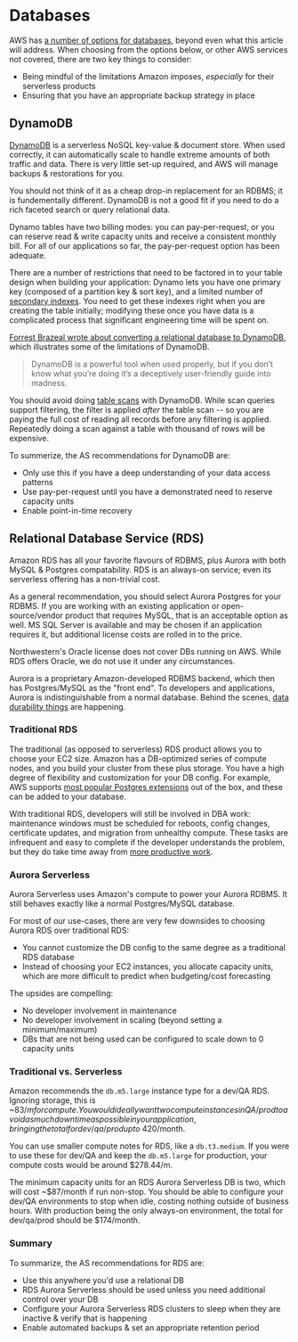 # Databases
AWS has [a number of options for databases](https://aws.amazon.com/products/databases/), beyond even what this article will address. When choosing from the options below, or other AWS services not covered, there are two key things to consider:

- Being mindful of the limitations Amazon imposes, *especially* for their serverless products
- Ensuring that you have an appropriate backup strategy in place

## DynamoDB
[DynamoDB](https://aws.amazon.com/dynamodb/) is a serverless NoSQL key-value & document store. When used correctly, it can automatically scale to handle extreme amounts of both traffic and data. There is very little set-up required, and AWS will manage backups & restorations for you.

You should not think of it as a cheap drop-in replacement for an RDBMS; it is fundementally different. DynamoDB is not a good fit if you need to do a rich faceted search or query relational data.

Dynamo tables have two billing modes: you can pay-per-request, or you can reserve read & write capacity units and receive a consistent monthly bill. For all of our applications so far, the pay-per-request option has been adequate.

There are a number of restrictions that need to be factored in to your table design when building your application: Dynamo lets you have one primary key (composed of a partition key & sort key), and a limited number of [secondary indexes](https://docs.aws.amazon.com/amazondynamodb/latest/developerguide/SecondaryIndexes.html). You need to get these indexes right when you are creating the table initially; modifying these once you have data is a complicated process that significant engineering time will be spent on.

[Forrest Brazeal wrote about converting a relational database to DynamoDB](https://www.trek10.com/blog/dynamodb-single-table-relational-modeling/), which illustrates some of the limitations of DynamoDB.

> DynamoDB is a powerful tool when used properly, but if you don’t know what you’re doing it’s a deceptively user-friendly guide into madness.

You should avoid doing [table scans](https://docs.aws.amazon.com/amazondynamodb/latest/developerguide/Scan.html) with DynamoDB. While scan queries support filtering, the filter is applied *after* the table scan -- so you are paying the full cost of reading all records before any filtering is applied. Repeatedly doing a scan against a table with thousand of rows will be expensive.

To summerize, the AS recommendations for DynamoDB are:

- Only use this if you have a deep understanding of your data access patterns 
- Use pay-per-request until you have a demonstrated need to reserve capacity units
- Enable point-in-time recovery

## Relational Database Service (RDS)
Amazon RDS has all your favorite flavours of RDBMS, plus Aurora with both MySQL & Postgres compatability. RDS is an always-on service; even its serverless offering has a non-trivial cost.

As a general recommendation, you should select Aurora Postgres for your RDBMS. If you are working with an existing application or open-source/vendor product that requires MySQL, that is an acceptable option as well. MS SQL Server is available and may be chosen if an application requires it, but additional license costs are rolled in to the price.

Northwestern's Oracle license does not cover DBs running on AWS. While RDS offers Oracle, we do not use it under any circumstances.

Aurora is a proprietary Amazon-developed RDBMS backend, which then has Postgres/MySQL as the "front end". To developers and applications, Aurora is indistinguishable from a normal database. Behind the scenes, [data durability things](https://docs.aws.amazon.com/AmazonRDS/latest/AuroraUserGuide/Aurora.Overview.html) are happening.

### Traditional RDS
The traditional (as opposed to serverless) RDS product allows you to choose your EC2 size. Amazon has a DB-optimized series of compute nodes, and you build your cluster from these plus storage. You have a high degree of flexibility and customization for your DB config. For example, AWS supports [most popular Postgres extensions](https://docs.aws.amazon.com/AmazonRDS/latest/UserGuide/CHAP_PostgreSQL.html#PostgreSQL.Concepts.General.FeatureSupport.Extensions.11x) out of the box, and these can be added to your database.

With traditional RDS, developers will still be involved in DBA work: maintenance windows must be scheduled for reboots, config changes, certificate updates, and migration from unhealthy compute. These tasks are infrequent and easy to complete if the developer understands the problem, but they do take time away from [more productive work](../design-for-cloud.md#on-infrastructure).

### Aurora Serverless
Aurora Serverless uses Amazon's compute to power your Aurora RDBMS. It still behaves exactly like a normal Postgres/MySQL database.

For most of our use-cases, there are very few downsides to choosing Aurora RDS over traditional RDS:

- You cannot customize the DB config to the same degree as a traditional RDS database
- Instead of choosing your EC2 instances, you allocate capacity units, which are more difficult to predict when budgeting/cost forecasting

The upsides are compelling:

- No developer involvement in maintenance
- No developer involvement in scaling (beyond setting a minimum/maximum)
- DBs that are not being used can be configured to scale down to 0 capacity units

### Traditional vs. Serverless
Amazon recommends the `db.m5.large` instance type for a dev/QA RDS. Ignoring storage, this is ~$83/m for compute. You would ideally want two compute instances in QA/prod to avoid as much downtime as possible in your application, bringing the total for dev/qa/prod up to ~$420/month.

You can use smaller compute notes for RDS, like a `db.t3.medium`. If you were to use these for dev/QA and keep the `db.m5.large` for production, your compute costs would be around $278.44/m.

The minimum capacity units for an RDS Aurora Serverless DB is two, which will cost ~$87/month if run non-stop. You should be able to configure your dev/QA environments to stop when idle, costing nothing outside of business hours. With production being the only always-on environment, the total for dev/qa/prod should be $174/month.

### Summary
To summarize, the AS recommendations for RDS are:

- Use this anywhere you'd use a relational DB
- RDS Aurora Serverless should be used unless you need additional control over your DB
- Configure your Aurora Serverless RDS clusters to sleep when they are inactive & verify that is happening
- Enable automated backups & set an appropriate retention period
